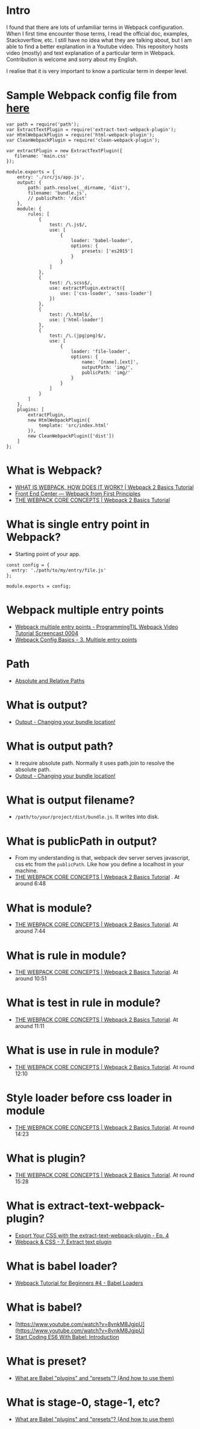 # Intro

I found that there are lots of unfamiliar terms in Webpack configuration. When I first time encounter
those terms, I read the official doc, examples, Stackoverflow, etc. I still have
no idea what they are talking about, but I am able to find a better explanation in a Youtube video.
This repository hosts video (mostly) and text explanation of a particular term in Webpack. Contribution is welcome and sorry
about my English.

I realise that it is very important to know a particular term in deeper level.

# Sample Webpack config file from [here](https://github.com/mschwarzmueller/yt-webpack2-basics/blob/06-webpack-babel-scss-img-html/webpack.config.js)

```
var path = require('path');
var ExtractTextPlugin = require('extract-text-webpack-plugin');
var HtmlWebpackPlugin = require('html-webpack-plugin');
var CleanWebpackPlugin = require('clean-webpack-plugin');

var extractPlugin = new ExtractTextPlugin({
   filename: 'main.css'
});

module.exports = {
    entry: './src/js/app.js',
    output: {
        path: path.resolve(__dirname, 'dist'),
        filename: 'bundle.js',
        // publicPath: '/dist'
    },
    module: {
        rules: [
            {
                test: /\.js$/,
                use: [
                    {
                        loader: 'babel-loader',
                        options: {
                            presets: ['es2015']
                        }
                    }
                ]
            },
            {
                test: /\.scss$/,
                use: extractPlugin.extract({
                    use: ['css-loader', 'sass-loader']
                })
            },
            {
                test: /\.html$/,
                use: ['html-loader']
            },
            {
                test: /\.(jpg|png)$/,
                use: [
                    {
                        loader: 'file-loader',
                        options: {
                            name: '[name].[ext]',
                            outputPath: 'img/',
                            publicPath: 'img/'
                        }
                    }
                ]
            }
        ]
    },
    plugins: [
        extractPlugin,
        new HtmlWebpackPlugin({
            template: 'src/index.html'
        }),
        new CleanWebpackPlugin(['dist'])
    ]
};
```

# What is Webpack?
* [WHAT IS WEBPACK, HOW DOES IT WORK? | Webpack 2 Basics Tutorial](https://www.youtube.com/watch?v=GU-2T7k9NfI)
* [Front End Center — Webpack from First Principles](https://www.youtube.com/watch?v=WQue1AN93YU)
* [THE WEBPACK CORE CONCEPTS | Webpack 2 Basics Tutorial](https://www.youtube.com/watch?v=8DDVr6wjJzQ)

# What is single entry point in Webpack?
* Starting point of your app.
```
const config = {
  entry: './path/to/my/entry/file.js'
};

module.exports = config;
```


# Webpack multiple entry points
* [Webpack multiple entry points - ProgrammingTIL Webpack Video Tutorial Screencast 0004](https://www.youtube.com/watch?v=_yDHz5ESgrc)
* [Webpack Config Basics - 3. Multiple entry points](https://www.youtube.com/watch?v=dt_9ttDw6lA)

# Path
* [Absolute and Relative Paths](https://www.youtube.com/watch?v=ephId3mYu9o)

# What is output?
* [Output - Changing your bundle location!](https://webpack.academy/courses/the-core-concepts/lectures/2951148)

# What is output path?
* It require absolute path. Normally it uses path.join to resolve the absolute path.
* [Output - Changing your bundle location!](https://webpack.academy/courses/the-core-concepts/lectures/2951148)

# What is output filename?
* ```/path/to/your/project/dist/bundle.js```. It writes into disk.

# What is publicPath in output?
* From my understanding is that, webpack dev server serves javascript, css etc from the ```publicPath```. Like how you define a localhost in your machine.
* [THE WEBPACK CORE CONCEPTS | Webpack 2 Basics Tutorial](https://www.youtube.com/watch?v=8DDVr6wjJzQ&t=977s)
. At around 6:48

# What is module?
* [THE WEBPACK CORE CONCEPTS | Webpack 2 Basics Tutorial](https://www.youtube.com/watch?v=8DDVr6wjJzQ). At around 7:44

# What is rule in module?
* [THE WEBPACK CORE CONCEPTS | Webpack 2 Basics Tutorial](https://www.youtube.com/watch?v=8DDVr6wjJzQ). At around 10:51

# What is test in rule in module?
* [THE WEBPACK CORE CONCEPTS | Webpack 2 Basics Tutorial](https://www.youtube.com/watch?v=8DDVr6wjJzQ). At around 11:11

# What is use in rule in module?
* [THE WEBPACK CORE CONCEPTS | Webpack 2 Basics Tutorial](https://www.youtube.com/watch?v=8DDVr6wjJzQ). At round 12:10

# Style loader before css loader in module
* [THE WEBPACK CORE CONCEPTS | Webpack 2 Basics Tutorial](https://www.youtube.com/watch?v=8DDVr6wjJzQ). At round 14:23

# What is plugin?
* [THE WEBPACK CORE CONCEPTS | Webpack 2 Basics Tutorial](https://www.youtube.com/watch?v=8DDVr6wjJzQ). At round 15:28

# What is extract-text-webpack-plugin?
* [Export Your CSS with the extract-text-webpack-plugin - Ep. 4](https://www.youtube.com/watch?v=-j_90uQw-Iw)
* [Webpack & CSS - 7. Extract text plugin](https://www.youtube.com/watch?v=U9pYH5ESOb8)

# What is babel loader?
* [Webpack Tutorial for Beginners #4 - Babel Loaders](https://www.youtube.com/watch?v=H_QACBSqRBE)

# What is babel?
* [https://www.youtube.com/watch?v=8vnkM8JgjpU](https://www.youtube.com/watch?v=8vnkM8JgjpU)
* [Start Coding ES6 With Babel: Introduction](https://www.youtube.com/watch?v=t8HBL17uhBo)

# What is preset?
* [What are Babel "plugins" and "presets"? (And how to use them)](https://www.fullstackreact.com/articles/what-are-babel-plugins-and-presets/)

# What is stage-0, stage-1, etc?
* [What are Babel "plugins" and "presets"? (And how to use them)](https://www.fullstackreact.com/articles/what-are-babel-plugins-and-presets/)
